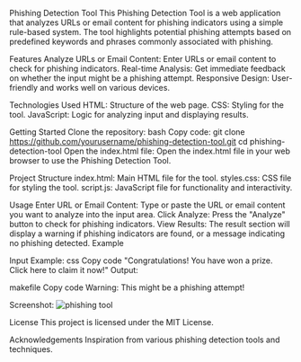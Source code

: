 Phishing Detection Tool
This Phishing Detection Tool is a web application that analyzes URLs or email content for phishing indicators using a simple rule-based system. The tool highlights potential phishing attempts based on predefined keywords and phrases commonly associated with phishing.

Features
Analyze URLs or Email Content: Enter URLs or email content to check for phishing indicators.
Real-time Analysis: Get immediate feedback on whether the input might be a phishing attempt.
Responsive Design: User-friendly and works well on various devices.

Technologies Used
HTML: Structure of the web page.
CSS: Styling for the tool.
JavaScript: Logic for analyzing input and displaying results.

Getting Started
Clone the repository:
bash
Copy code: git clone https://github.com/yourusername/phishing-detection-tool.git
cd phishing-detection-tool
Open the index.html file:
Open the index.html file in your web browser to use the Phishing Detection Tool.

Project Structure
index.html: Main HTML file for the tool.
styles.css: CSS file for styling the tool.
script.js: JavaScript file for functionality and interactivity.

Usage
Enter URL or Email Content: Type or paste the URL or email content you want to analyze into the input area.
Click Analyze: Press the "Analyze" button to check for phishing indicators.
View Results: The result section will display a warning if phishing indicators are found, or a message indicating no phishing detected.
Example

Input Example:
css
Copy code
"Congratulations! You have won a prize. Click here to claim it now!"
Output:

makefile
Copy code
Warning: This might be a phishing attempt!

Screenshot: ![phishing tool](https://github.com/josephmtakai/Phishing-Detection-Tool/assets/108322731/58d1cca2-d28f-492b-ab1d-69d14ac523dd)


License
This project is licensed under the MIT License.

Acknowledgements
Inspiration from various phishing detection tools and techniques.
